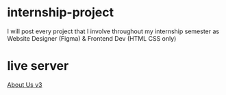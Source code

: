 # internship-project
I will post every project that I involve throughout my internship semester as Website Designer (Figma) &amp; Frontend Dev (HTML CSS only)

# live server
[About Us v3](#https://aqilnuman23.github.io/internship-project/hr-updatedesign/aboutus-v3)
